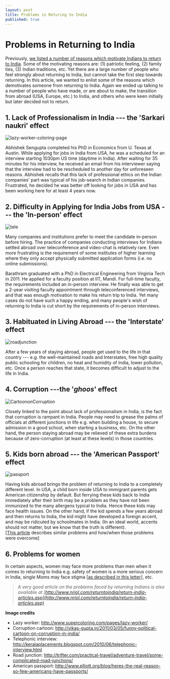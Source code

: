 ```yaml
---
layout: post
title: Problems in Returing to India
published: true
---
```


# Problems in Returning to India

Previously, [we listed a number of reasons which motivate Indians to return to India](http://return2india.kreativlabs.com/2012/02/25/why-return-to-india/ "Why return to India?"). Some of the motivating reasons are: (1) patriotic feeling, (2) family ties, (3) Indian traditions, etc. Yet there are a large number of people who feel strongly about returning to India, but cannot take the first step towards returning. In this article, we wanted to enlist some of the reasons which demotivates someone from returning to India. Again we ended up talking to a number of people who have made, or are about to make, the transition from abroad (USA, Europe, etc.) to India, and others who were keen initially but later decided not to return.

## 1. Lack of Professionalism in India --- the 'Sarkari naukri' effect
![lazy-worker-coloring-page](https://raw.githubusercontent.com/ksens/ksens.github.io/2bad78386de952c9d4321bdeaad533228525201e/img/lazy-worker-coloring-page-300x287.jpg) 

Abhishek Sengupta completed his PhD in Economics from U. Texas at Austin. While applying for jobs in India from USA, he was a scheduled for an interview starting 1030pm US time (daytime in India). After waiting for 35 minutes for his interview, he received an email from his interviewer saying that the interview had to be rescheduled to another day for unforeseen reasons. Abhishek recalls that this lack of professional ethics on the Indian companies' part was typical of his job-search in Indian companies. Frustrated, he decided he was better off looking for jobs in USA and has been working here for at least 4 years now.

## 2. Difficulty in Applying for India Jobs from USA --- the 'In-person' effect
![tele](https://raw.githubusercontent.com/ksens/ksens.github.io/2bad78386de952c9d4321bdeaad533228525201e/img/tele-298x300.jpg) 

Many companies and institutions prefer to meet the candidate in-person before hiring. The practice of companies conducting interviews for Indians settled abroad over teleconference and video-chat is relatively rare. Even more frustrating is the requirement of some institutes of higher learning where they only accept physically submitted application forms (i.e. no online submissions).

Barathram graduated with a PhD in Electrical Engineering from Virginia Tech in 2011. He applied for a faculty position at IIT, Mandi. For full-time faculty, the requirements included an in-person interview. He finally was able to get a 2-year visiting faculty appointment through teleconferenced interviews, and that was enough motivation to make his return trip to India. Yet many cases do not have such a happy ending, and many people's wish of returning to India is cut short by the requirements of in-person interviews.

## 3. Habituated in Living Abroad --- the 'Interstate' effect
![roadjunction](https://raw.githubusercontent.com/ksens/ksens.github.io/2bad78386de952c9d4321bdeaad533228525201e/img/roadjunction-300x200.jpg) 

After a few years of staying abroad, people get used to the life in that country --- e.g. the well-maintained roads and Interstates, free high quality public schooling for children, no heat and humidity of India, lower pollution, etc. Once a person reaches that state, it becomes difficult to adjust to the life in India.

## 4. Corruption ---the '_ghoos_' effect
![CartoononCorruption](https://raw.githubusercontent.com/ksens/ksens.github.io/2bad78386de952c9d4321bdeaad533228525201e/img/CartoononCorruption-300x200.jpg) 

Closely linked to the point about lack of professionalism in India, is the fact that corruption is rampant in India. People may need to grease the palms of officials at different junctions in life e.g. when building a house, to secure admission in a good school, when starting a business, etc. On the other hand, the person staying abroad may be relieved of these extra burdens because of zero-corruption (at least at these levels) in those countries.

## 5. Kids born abroad --- the 'American Passport' effect
![passport](https://raw.githubusercontent.com/ksens/ksens.github.io/2bad78386de952c9d4321bdeaad533228525201e/img/passport-300x225.jpg) 

Having kids abroad brings the problem of returning to India to a completely different level. In USA, a child born inside USA to immigrant parents gets American citizenship by default. But ferrying these kids back to India immediately after their birth may be a problem as they have not been immunized to the many allergens typical to India. Hence these kids may face health issues. On the other hand, if the kid spends a few years abroad and then returns to India, the kid might have developed a foreign accent, and may be ridiculed by schoolmates in India. (In an ideal world, accents should not matter, but we know that the truth is different).  
[[This article](http://www.tonyjohn.com/resources/2520-How-do-children-adjust-after-returning-India.aspx) describes similar problems and how/when those problems were overcome]

## 6. Problems for women

In certain aspects, women may face more problems than men when it comes to returning to India e.g. safety of women is a more serious concern in India, single Moms may face stigma [[as described in this letter](http://www.nriol.com/returntoindia/article1.asp)], etc.

> *A very good article on the problems faced by returning Indians is also available at [http://www.nriol.com/returntoindia/return-india-articles.asp](http://www.nriol.com/returntoindia/return-india-articles.asp)*

**Image credits**

-   Lazy worker: http://www.supercoloring.com/pages/lazy-worker/
-   Corruption cartoon: http://vikas-gupta.in/2011/03/05/funny-political-cartoon-on-corruption-in-india/
- Telephonic interview: http://keralaplacements.blogspot.com/2010/06/telephonic-interview.html
-   Road junction: http://trifter.com/practical-travel/adventure-travel/some-complicated-road-junctions/
-   American passport: http://www.elliott.org/blog/heres-the-real-reason-so-few-americans-have-passports/

<!--stackedit_data:
eyJoaXN0b3J5IjpbMTkwMDQ5OTE3OSwyMDg4Njc3NywxOTU3ND
c4NDEyXX0=
-->
